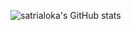 ![satrialoka's GitHub stats](https://github-readme-stats.vercel.app/api?username=satrialoka&show_icons=true&theme=transparent)
